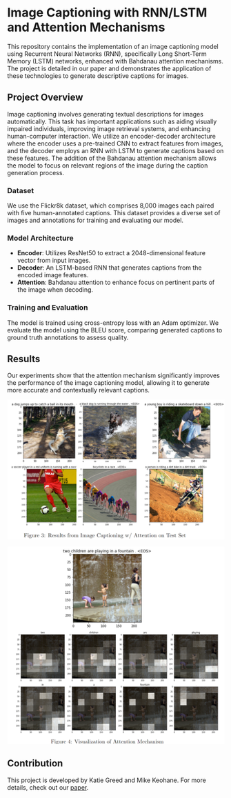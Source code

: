 # Image Captioning with RNN/LSTM and Attention Mechanisms

This repository contains the implementation of an image captioning model using Recurrent Neural Networks (RNN), specifically Long Short-Term Memory (LSTM) networks, enhanced with Bahdanau attention mechanisms. The project is detailed in our paper and demonstrates the application of these technologies to generate descriptive captions for images.

## Project Overview

Image captioning involves generating textual descriptions for images automatically. This task has important applications such as aiding visually impaired individuals, improving image retrieval systems, and enhancing human-computer interaction. We utilize an encoder-decoder architecture where the encoder uses a pre-trained CNN to extract features from images, and the decoder employs an RNN with LSTM to generate captions based on these features. The addition of the Bahdanau attention mechanism allows the model to focus on relevant regions of the image during the caption generation process.

### Dataset

We use the Flickr8k dataset, which comprises 8,000 images each paired with five human-annotated captions. This dataset provides a diverse set of images and annotations for training and evaluating our model.

### Model Architecture

- **Encoder**: Utilizes ResNet50 to extract a 2048-dimensional feature vector from input images.
- **Decoder**: An LSTM-based RNN that generates captions from the encoded image features.
- **Attention**: Bahdanau attention to enhance focus on pertinent parts of the image when decoding.

### Training and Evaluation

The model is trained using cross-entropy loss with an Adam optimizer. We evaluate the model using the BLEU score, comparing generated captions to ground truth annotations to assess quality.

## Results

Our experiments show that the attention mechanism significantly improves the performance of the image captioning model, allowing it to generate more accurate and contextually relevant captions.

![results_image](assets/results.png)

![attention_image](assets/attention.png)

## Contribution

This project is developed by Katie Greed and Mike Keohane. For more details, check out our [paper](https://github.com/kgreed4/Image-Captioning).
